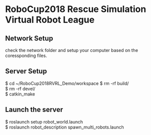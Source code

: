 # RoboCup2018 Rescue Simulation Virtual Robot League 



##  Network Setup
check the network folder and setup your computer based on the coressponding files.
  

## Server Setup 
  $ cd ~/RoboCup2018RVRL_Demo/workspace
  $ rm -rf build/  
  $ rm -rf devel/  
  $ catkin_make  
  
 ## Launch the server
 $ roslaunch setup robot_world.launch  
 $ roslaunch robot_description spawn_multi_robots.launch  



